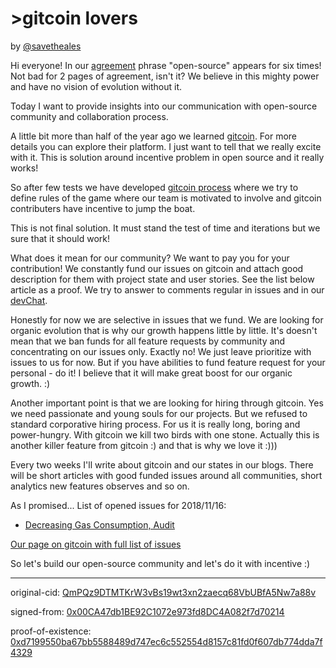 # >gitcoin lovers

by [@savetheales](cyb://0x00CA47db1BE92C1072e973fd8DC4A082f7d70214.eth)

Hi everyone! In our [agreement](cyb://QmaXfCR86ZL6gRXK8knMoVCzQSFMzwsYcJnT7DE68g5QY2.ipfs) phrase "open-source" appears for six times! Not bad for 2 pages of agreement, isn't it? We believe in this mighty power and have no vision of evolution without it.

Today I want to provide insights into our communication with open-source community and collaboration process.

A little bit more than half of the year ago we learned [gitcoin](https://gitcoin.co/). For more details you can explore their platform. I just want to tell that we really excite with it. This is solution around incentive problem in open source and it really works!

So after few tests we have developed [gitcoin process](https://github.com/cybercongress/congress/tree/master/community) where we try to define rules of the game where our team is motivated to involve and gitcoin contributers have incentive to jump the boat.

This is not final solution. It must stand the test of time and iterations but we sure that it should work!

What does it mean for our community? We want to pay you for your contribution! We constantly fund our issues on gitcoin and attach good description for them with project state and user stories. See the list below article as a proof. We try to answer to comments regular in issues and in our [devChat](https://t.me/fuckgoogle).

Honestly for now we are selective in issues that we fund. We are looking for organic evolution that is why our growth happens little by little. It's doesn't mean that we ban funds for all feature requests by community and concentrating on our issues only. Exactly no! We just leave prioritize with issues to us for now. But if you have abilities to fund feature request for your personal - do it! I believe that it will make great boost for our organic growth. :)

Another important point is that we are looking for hiring through gitcoin. Yes we need passionate and young souls for our projects. But we refused to standard corporative hiring process. For us it is really long, boring and power-hungry. With gitcoin we kill two birds with one stone. Actually this is another killer feature from gitcoin :) and that is why we love it :)))

Every two weeks I'll write about gitcoin and our states in our blogs. There will be short articles with good funded issues around all communities, short analytics new features observes and so on.

As I promised...
List of opened issues for 2018/11/16:
- [Decreasing Gas Consumption, Audit](https://gitcoin.co/issue/cybercongress/chaingear/993/757)

[Our page on gitcoin with full list of issues](https://gitcoin.co/profile/cybercongress)

So let's build our open-source community and let's do it with incentive :)

---
original-cid: [QmPQz9DTMTKrW3vBs19wt3xn2zaecq68VbUBfA5Nw7a88v](cyb://QmPQz9DTMTKrW3vBs19wt3xn2zaecq68VbUBfA5Nw7a88v.ipfs)

signed-from: [0x00CA47db1BE92C1072e973fd8DC4A082f7d70214](cyb://0x00CA47db1BE92C1072e973fd8DC4A082f7d70214eth)

proof-of-existence: [0xd7199550ba67bb5588489d747ec6c552554d8157c81fd0f607db774dda7f4329](cyb://0xd7199550ba67bb5588489d747ec6c552554d8157c81fd0f607db774dda7f4329.eth)
